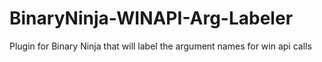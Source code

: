 # BinaryNinja-WINAPI-Arg-Labeler

Plugin for Binary Ninja that will label the argument names for win api calls
